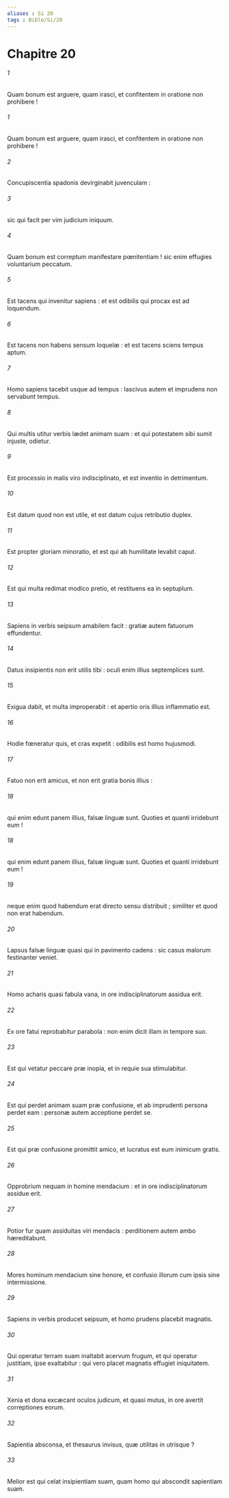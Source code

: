 ```yaml
---
aliases : Si 20
tags : Bible/Si/20
---
```


# Chapitre 20

###### 1
Quam bonum est arguere, quam irasci, et confitentem in oratione non prohibere !
###### 1
Quam bonum est arguere, quam irasci, et confitentem in oratione non prohibere !
###### 2
Concupiscentia spadonis devirginabit juvenculam :
###### 3
sic qui facit per vim judicium iniquum.
###### 4
Quam bonum est correptum manifestare pœnitentiam ! sic enim effugies voluntarium peccatum.
###### 5
Est tacens qui invenitur sapiens : et est odibilis qui procax est ad loquendum.
###### 6
Est tacens non habens sensum loquelæ : et est tacens sciens tempus aptum.
###### 7
Homo sapiens tacebit usque ad tempus : lascivus autem et imprudens non servabunt tempus.
###### 8
Qui multis utitur verbis lædet animam suam : et qui potestatem sibi sumit injuste, odietur.
###### 9
Est processio in malis viro indisciplinato, et est inventio in detrimentum.
###### 10
Est datum quod non est utile, et est datum cujus retributio duplex.
###### 11
Est propter gloriam minoratio, et est qui ab humilitate levabit caput.
###### 12
Est qui multa redimat modico pretio, et restituens ea in septuplum.
###### 13
Sapiens in verbis seipsum amabilem facit : gratiæ autem fatuorum effundentur.
###### 14
Datus insipientis non erit utilis tibi : oculi enim illius septemplices sunt.
###### 15
Exigua dabit, et multa improperabit : et apertio oris illius inflammatio est.
###### 16
Hodie fœneratur quis, et cras expetit : odibilis est homo hujusmodi.
###### 17
Fatuo non erit amicus, et non erit gratia bonis illius :
###### 18
qui enim edunt panem illius, falsæ linguæ sunt. Quoties et quanti irridebunt eum !
###### 18
qui enim edunt panem illius, falsæ linguæ sunt. Quoties et quanti irridebunt eum !
###### 19
neque enim quod habendum erat directo sensu distribuit ; similiter et quod non erat habendum.
###### 20
Lapsus falsæ linguæ quasi qui in pavimento cadens : sic casus malorum festinanter veniet.
###### 21
Homo acharis quasi fabula vana, in ore indisciplinatorum assidua erit.
###### 22
Ex ore fatui reprobabitur parabola : non enim dicit illam in tempore suo.
###### 23
Est qui vetatur peccare præ inopia, et in requie sua stimulabitur.
###### 24
Est qui perdet animam suam præ confusione, et ab imprudenti persona perdet eam : personæ autem acceptione perdet se.
###### 25
Est qui præ confusione promittit amico, et lucratus est eum inimicum gratis.
###### 26
Opprobrium nequam in homine mendacium : et in ore indisciplinatorum assidue erit.
###### 27
Potior fur quam assiduitas viri mendacis : perditionem autem ambo hæreditabunt.
###### 28
Mores hominum mendacium sine honore, et confusio illorum cum ipsis sine intermissione.
###### 29
Sapiens in verbis producet seipsum, et homo prudens placebit magnatis.
###### 30
Qui operatur terram suam inaltabit acervum frugum, et qui operatur justitiam, ipse exaltabitur : qui vero placet magnatis effugiet iniquitatem.
###### 31
Xenia et dona excæcant oculos judicum, et quasi mutus, in ore avertit correptiones eorum.
###### 32
Sapientia absconsa, et thesaurus invisus, quæ utilitas in utrisque ?
###### 33
Melior est qui celat insipientiam suam, quam homo qui abscondit sapientiam suam.
